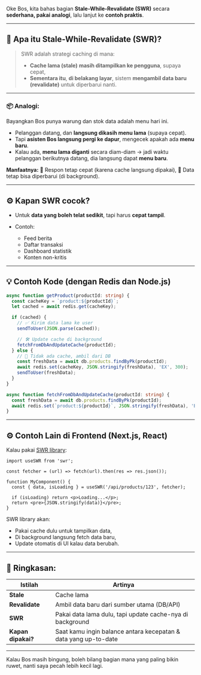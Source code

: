 Oke Bos, kita bahas bagian **Stale-While-Revalidate (SWR)** secara **sederhana, pakai analogi**, lalu lanjut ke **contoh praktis**.

---

## 🧠 Apa itu **Stale-While-Revalidate (SWR)?**

> SWR adalah strategi caching di mana:
>
> * **Cache lama (stale)** **masih ditampilkan ke pengguna**, supaya cepat,
> * **Sementara itu**, **di belakang layar**, sistem **mengambil data baru (revalidate)** untuk diperbarui nanti.

---

### 📦 Analogi:

Bayangkan Bos punya warung dan stok data adalah menu hari ini.

* Pelanggan datang, dan **langsung dikasih menu lama** (supaya cepat).
* Tapi **asisten Bos langsung pergi ke dapur**, mengecek apakah ada **menu baru**.
* Kalau ada, **menu lama diganti** secara diam-diam → jadi waktu pelanggan berikutnya datang, dia langsung dapat **menu baru**.

**Manfaatnya:**
💨 Respon tetap cepat (karena cache langsung dipakai),
🔄 Data tetap bisa diperbarui (di background).

---

## ⚙️ Kapan SWR cocok?

* Untuk **data yang boleh telat sedikit**, tapi harus **cepat tampil**.
* Contoh:

  * Feed berita
  * Daftar transaksi
  * Dashboard statistik
  * Konten non-kritis

---

## 💡 Contoh Kode (dengan Redis dan Node.js)

```ts
async function getProduct(productId: string) {
  const cacheKey = `product:${productId}`;
  let cached = await redis.get(cacheKey);

  if (cached) {
    // ✅ Kirim data lama ke user
    sendToUser(JSON.parse(cached));

    // 🛠️ Update cache di background
    fetchFromDbAndUpdateCache(productId);
  } else {
    // 🚫 Tidak ada cache, ambil dari DB
    const freshData = await db.products.findByPk(productId);
    await redis.set(cacheKey, JSON.stringify(freshData), 'EX', 300);
    sendToUser(freshData);
  }
}

async function fetchFromDbAndUpdateCache(productId: string) {
  const freshData = await db.products.findByPk(productId);
  await redis.set(`product:${productId}`, JSON.stringify(freshData), 'EX', 300);
}
```

---

## ⚙️ Contoh Lain di Frontend (Next.js, React)

Kalau pakai [SWR library](https://swr.vercel.app):

```tsx
import useSWR from 'swr';

const fetcher = (url) => fetch(url).then(res => res.json());

function MyComponent() {
  const { data, isLoading } = useSWR('/api/products/123', fetcher);

  if (isLoading) return <p>Loading...</p>;
  return <pre>{JSON.stringify(data)}</pre>;
}
```

SWR library akan:

* Pakai cache dulu untuk tampilkan data,
* Di background langsung fetch data baru,
* Update otomatis di UI kalau data berubah.

---

## 🔁 Ringkasan:

| Istilah            | Artinya                                                         |
| ------------------ | --------------------------------------------------------------- |
| **Stale**          | Cache lama                                                      |
| **Revalidate**     | Ambil data baru dari sumber utama (DB/API)                      |
| **SWR**            | Pakai data lama dulu, tapi update cache-nya di background       |
| **Kapan dipakai?** | Saat kamu ingin balance antara kecepatan & data yang up-to-date |

---

Kalau Bos masih bingung, boleh bilang bagian mana yang paling bikin ruwet, nanti saya pecah lebih kecil lagi.
